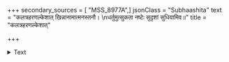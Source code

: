 +++
secondary_sources = [ "MSS_8977A",]
jsonClass = "Subhaashita"
text = "कलत्रहरणल्केशात् खिन्नानामात्मनस्तनौ।  \nधर्तुमुत्सुकता नष्टेः सुदृशां सुधियामिव॥"
title = "कलत्रहरणल्केशात्"

+++

<details><summary>Text</summary>

कलत्रहरणल्केशात् खिन्नानामात्मनस्तनौ।  
धर्तुमुत्सुकता नष्टेः सुदृशां सुधियामिव॥
</details>
